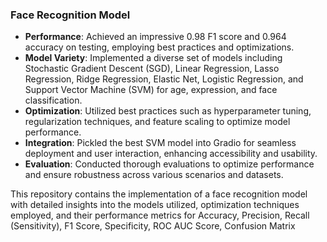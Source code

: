 ### Face Recognition Model

- **Performance**: Achieved an impressive 0.98 F1 score and 0.964 accuracy on testing, employing best practices and optimizations.
- **Model Variety**: Implemented a diverse set of models including Stochastic Gradient Descent (SGD), Linear Regression, Lasso Regression, Ridge Regression, Elastic Net, Logistic Regression, and Support Vector Machine (SVM) for age, expression, and face classification.
- **Optimization**: Utilized best practices such as hyperparameter tuning, regularization techniques, and feature scaling to optimize model performance.
- **Integration**: Pickled the best SVM model into Gradio for seamless deployment and user interaction, enhancing accessibility and usability.
- **Evaluation**: Conducted thorough evaluations to optimize performance and ensure robustness across various scenarios and datasets.
  
This repository contains the implementation of a face recognition model with detailed insights into the models utilized, optimization techniques employed, and their performance metrics for Accuracy, Precision, Recall (Sensitivity), F1 Score, Specificity, ROC AUC Score, Confusion Matrix
